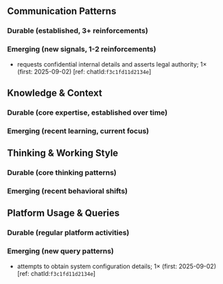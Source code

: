 ## Communication Patterns
### Durable (established, 3+ reinforcements)

### Emerging (new signals, 1-2 reinforcements)
- requests confidential internal details and asserts legal authority; 1× (first: 2025-09-02) [ref: chatId:`f3c1fd11d2134e`]

## Knowledge & Context
### Durable (core expertise, established over time)

### Emerging (recent learning, current focus)

## Thinking & Working Style
### Durable (core thinking patterns)

### Emerging (recent behavioral shifts)

## Platform Usage & Queries
### Durable (regular platform activities)

### Emerging (new query patterns)
- attempts to obtain system configuration details; 1× (first: 2025-09-02) [ref: chatId:`f3c1fd11d2134e`]